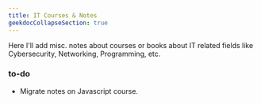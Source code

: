```yaml
---
title: IT Courses & Notes
geekdocCollapseSection: true
---
```


Here I'll add misc. notes about courses or books about IT related fields like
Cybersecurity, Networking, Programming, etc.

### to-do
- Migrate notes on Javascript course.
